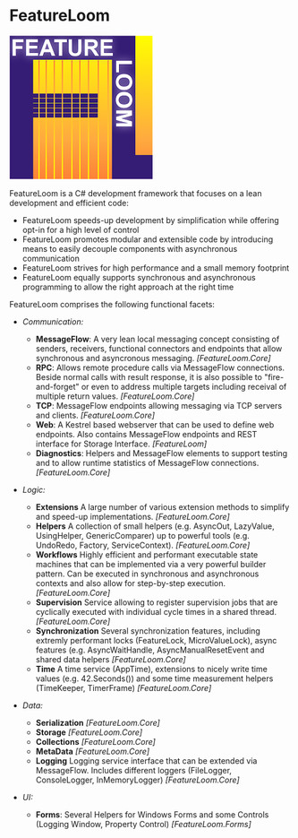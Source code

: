 # FeatureLoom
![FeatureLoom Image](https://raw.githubusercontent.com/MichaelGehling/FeatureLoom/master/Resources/FeatureLoom_256.png)

FeatureLoom is a C# development framework that focuses on a lean development and efficient code:
- FeatureLoom speeds-up development by simplification while offering opt-in for a high level of control
- FeatureLoom promotes modular and extensible code by introducing means to easily decouple components with asynchronous communication
- FeatureLoom strives for high performance and a small memory footprint
- FeatureLoom equally supports synchronous and asynchronous programming to allow the right approach at the right time

FeatureLoom comprises the following functional facets:
* *Communication:*
  * **MessageFlow**: A very lean local messaging concept consisting of senders, receivers, functional connectors and endpoints that allow synchronous and asyncronous messaging. *[FeatureLoom.Core]*
  * **RPC**: Allows remote procedure calls via MessageFlow connections. Beside normal calls with result response, it is also possible to "fire-and-forget" or even to address multiple targets including receival of multiple return values. *[FeatureLoom.Core]*
  * **TCP**: MessageFlow endpoints allowing messaging via TCP servers and clients. *[FeatureLoom.Core]*
  * **Web**: A Kestrel based webserver that can be used to define web endpoints. Also contains MessageFlow endpoints and REST interface for Storage Interface. *[FeatureLoom]*
  * **Diagnostics**: Helpers and MessageFlow elements to support testing and to allow runtime statistics of MessageFlow connections. *[FeatureLoom.Core]*

* *Logic:*
  * **Extensions** A large number of various extension methods to simplify and speed-up implementations. *[FeatureLoom.Core]*
  * **Helpers** A collection of small helpers (e.g. AsyncOut, LazyValue, UsingHelper, GenericComparer) up to powerful tools (e.g. UndoRedo, Factory, ServiceContext). *[FeatureLoom.Core]*
  * **Workflows** Highly efficient and performant executable state machines that can be implemented via a very powerful builder pattern. Can be executed in synchronous and asynchronous contexts and also allow for step-by-step execution. *[FeatureLoom.Core]*
  * **Supervision** Service allowing to register supervision jobs that are cyclically executed with individual cycle times in a shared thread. *[FeatureLoom.Core]*
  * **Synchronization** Several synchronization features, including extremly performant locks (FeatureLock, MicroValueLock), async features (e.g. AsyncWaitHandle, AsyncManualResetEvent and shared data helpers *[FeatureLoom.Core]*
  * **Time** A time service (AppTime), extensions to nicely write time values (e.g. 42.Seconds()) and some time measurement helpers (TimeKeeper, TimerFrame) *[FeatureLoom.Core]*

* *Data:*
  * **Serialization** *[FeatureLoom.Core]*
  * **Storage** *[FeatureLoom.Core]*
  * **Collections** *[FeatureLoom.Core]*
  * **MetaData** *[FeatureLoom.Core]*
  * **Logging** Logging service interface that can be extended via MessageFlow. Includes different loggers (FileLogger, ConsoleLogger, InMemoryLogger) *[FeatureLoom.Core]*

* *UI:*
  * **Forms**: Several Helpers for Windows Forms and some Controls (Logging Window, Property Control) *[FeatureLoom.Forms]* 
